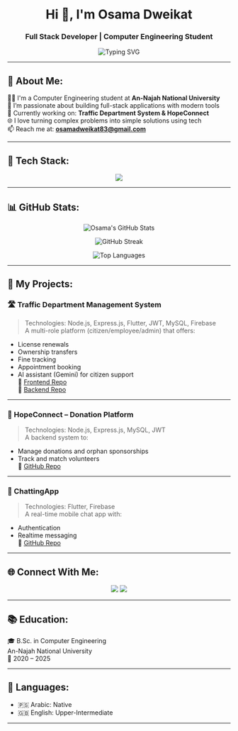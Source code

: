 <h1 align="center">Hi 👋, I'm Osama Dweikat</h1>
<h3 align="center">Full Stack Developer | Computer Engineering Student</h3>

<p align="center">
  <img src="https://readme-typing-svg.herokuapp.com?font=Fira+Code&duration=2000&pause=1000&color=00C8FF&center=true&vCenter=true&width=435&lines=Software+Engineer+%F0%9F%92%BB;Full+Stack+Web+%26+Mobile+Developer;Passionate+about+Tech+%F0%9F%94%A5;Always+Learning+New+Things+%F0%9F%93%9A" alt="Typing SVG" />
</p>

---

## 💫 About Me:
👨‍💻 I'm a Computer Engineering student at **An-Najah National University**  
🧠 I’m passionate about building full-stack applications with modern tools  
🔭 Currently working on: **Traffic Department System & HopeConnect**  
🌐 I love turning complex problems into simple solutions using tech  
📫 Reach me at: **osamadweikat83@gmail.com**

---

## 🌟 Tech Stack:

<p align="center">
  <img src="https://skillicons.dev/icons?i=cpp,cs,java,javascript,html,css,flutter,dart,nodejs,express,mysql,postgres,firebase,git,github,postman" />
</p>

---

## 📊 GitHub Stats:

<p align="center">
  <img src="https://github-readme-stats.vercel.app/api?username=osamadweikat&show_icons=true&theme=tokyonight" alt="Osama's GitHub Stats" />
</p>
<p align="center">
  <img src="https://github-readme-streak-stats.herokuapp.com/?user=osamadweikat&theme=tokyonight" alt="GitHub Streak" />
</p>
<p align="center">
  <img src="https://github-readme-stats.vercel.app/api/top-langs/?username=osamadweikat&layout=compact&theme=tokyonight" alt="Top Languages" />
</p>

---

## 🚀 My Projects:

### 🛣️ Traffic Department Management System
> Technologies: Node.js, Express.js, Flutter, JWT, MySQL, Firebase  
A multi-role platform (citizen/employee/admin) that offers:
- License renewals  
- Ownership transfers  
- Fine tracking  
- Appointment booking  
- AI assistant (Gemini) for citizen support  
🔗 [Frontend Repo](https://github.com/osamadweikat/Traffic-Department-Frontend)  
🔗 [Backend Repo](https://github.com/osamadweikat/Traffic-Department-Backend)

---

### 💖 HopeConnect – Donation Platform
> Technologies: Node.js, Express.js, MySQL, JWT  
A backend system to:
- Manage donations and orphan sponsorships  
- Track and match volunteers  
🔗 [GitHub Repo](https://github.com/osamadweikat/Hopeconnect)

---

### 💬 ChattingApp
> Technologies: Flutter, Firebase  
A real-time mobile chat app with:
- Authentication  
- Realtime messaging  
🔗 [GitHub Repo](https://github.com/osamadweikat/Chat-App)

---

## 🌐 Connect With Me:

<p align="center">
  <a href="mailto:osamadweikat83@gmail.com"><img src="https://img.shields.io/badge/Email-D14836?style=for-the-badge&logo=gmail&logoColor=white"/></a>
  <a href="https://github.com/osamadweikat"><img src="https://img.shields.io/badge/GitHub-100000?style=for-the-badge&logo=github&logoColor=white"/></a>
  <!-- Add LinkedIn/Instagram if you want -->
</p>

---

## 📚 Education:

🎓 B.Sc. in Computer Engineering  
An-Najah National University  
📍 2020 – 2025

---

## 🧠 Languages:

- 🇵🇸 Arabic: Native  
- 🇬🇧 English: Upper-Intermediate  

---
